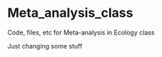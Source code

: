 # Meta_analysis_class
Code, files, etc for Meta-analysis in Ecology class

Just changing some stuff
